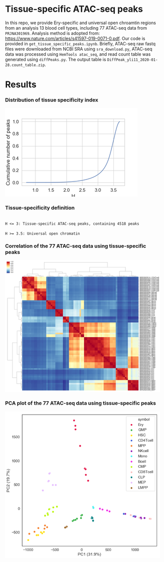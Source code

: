 # Tissue-specific ATAC-seq peaks

In this repo, we provide Ery-specific and universal open chroamtin regions from an analysis 13 blood cell types, including 77 ATAC-seq data from `PRJNA301969`. Analysis method is adopted from: https://www.nature.com/articles/s41597-019-0071-0.pdf. Our code is provided in `get_tissue_specific_peaks.ipynb`. Briefly, ATAC-seq raw fastq files were downloaded from NCBI SRA using `sra_download.py`, ATAC-seq data was processed using `HemTools atac_seq`, and read count table was generated using `diffPeaks.py`. The output table is `DiffPeak_yli11_2020-01-28.count_table.zip`.

# Results

### Distribution of tissue specificity index

![x](fig3a.png)

### Tissue-specificity definition

```

H <= 3: Tissue-specific ATAC-seq peaks, containing 4518 peaks

H >= 3.5: Universal open chromatin

```
### Correlation of the 77 ATAC-seq data using tissue-specific peaks

![x](fig3b.png)

### PCA plot of the 77 ATAC-seq data using tissue-specific peaks

![x](fig3c.png)

